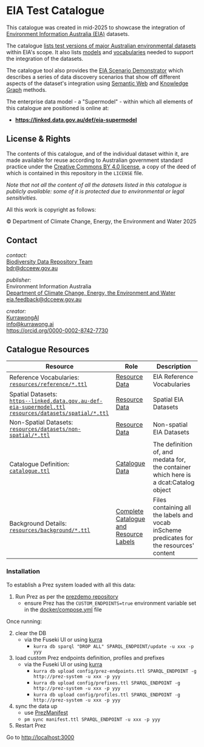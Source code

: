 # EIA Test Catalogue

This catalogue was created in mid-2025 to showcase the integration of [Environment Information Australia (EIA)](https://www.dcceew.gov.au/environment/environment-information-australia) datasets.

The catalogue [lists test versions of major Australian environmental datasets](https://eia.testing.bdr.gov.au/catalogs/catalogue:eiatest-datasets/collections) within EIA's scope. It also lists [models](https://eia.testing.bdr.gov.au/catalogs/catalogue:eiatest-models/collections) and [vocabularies](https://eia.testing.bdr.gov.au/catalogs/catalogue:eiatest-vocabs/collections) needed to support the integration of the datasets.

The catalogue tool also provides the [EIA Scenario Demonstrator](https://eia.testing.bdr.gov.au/eia-demo) which describes a series of data discovery scenarios that show off different aspects of the dataset's integration using [Semantic Web](https://en.wikipedia.org/wiki/Semantic_Web) and [Knowledge Graph](https://en.wikipedia.org/wiki/Knowledge_graph) methods.


The enterprise data model - a "Supermodel" - within which all elements of this catalogue are positioned is online at:

* **<https://linked.data.gov.au/def/eia-supermodel>**

## License & Rights

The contents of this catalogue, and of the individual dataset within it, are made available for reuse according to Australian government standard practice under the [Creative Commons BY 4.0 license](https://creativecommons.org/licenses/by/4.0/), a copy of the deed of which is contained in this repository in the `LICENSE` file.

_Note that not all the content of all the datasets listed in this catalogue is publicly available: some of it is protected due to environmental or legal sensitivities._

All this work is copyright as follows:

&copy; Department of Climate Change, Energy, the Environment and Water 2025

## Contact

*contact:*  
[Biodiversity Data Repository Team](https://www.dcceew.gov.au/environment/environment-information-australia/biodiversity-data-repository)  
<bdr@dcceew.gov.au>

*publisher:*  
Environment Information Australia  
[Department of Climate Change, Energy, the Environment and Water](https://www.dcceew.gov.au)  
<eia.feedback@dcceew.gov.au>

*creator:*  
[KurrawongAI](https://kurrawong.ai)  
<info@kurrawong.ai>  
<https://orcid.org/0000-0002-8742-7730>

## Catalogue Resources

| Resource                                                                                                                                                                                                  | Role                                                                                                                | Description                                                                              |
|-----------------------------------------------------------------------------------------------------------------------------------------------------------------------------------------------------------|---------------------------------------------------------------------------------------------------------------------|------------------------------------------------------------------------------------------|
| Reference Vocabularies:<br />[`resources/reference/*.ttl`](resources/reference/*.ttl)                                                                                                                     | [Resource Data](https://prez.dev/ManifestResourceRoles/ResourceData)                                                | EIA Reference Vocabularies                                                               |
| Spatial Datasets:<br />[`https--linked.data.gov.au-def-eia-supermodel.ttl`](https--linked.data.gov.au-def-eia-supermodel.ttl)<br />[`resources/datasets/spatial/*.ttl`](resources/datasets/spatial/*.ttl) | [Resource Data](https://prez.dev/ManifestResourceRoles/ResourceData)                                                | Spatial EIA Datasets                                                                     |
| Non-Spatial Datasets:<br />[`resources/datasets/non-spatial/*.ttl`](resources/datasets/non-spatial/*.ttl)                                                                                                 | [Resource Data](https://prez.dev/ManifestResourceRoles/ResourceData)                                                | Non-spatial EIA Datasets                                                                 |
| Catalogue Definition:<br />[`catalogue.ttl`](resources/catalogues/catalogue.ttl)                                                                                                                          | [Catalogue Data](https://prez.dev/ManifestResourceRoles/CatalogueData)                                              | The definition of, and medata for, the container which here is a dcat:Catalog object     |
| Background Details:<br />[`resources/background/*.ttl`](resources/background/*.ttl)                                                                                                                       | [Complete Catalogue and Resource Labels](https://prez.dev/ManifestResourceRoles/CompleteCatalogueAndResourceLabels) | Files containing all the labels and vocab inScheme predicates for the resources' content |

### Installation

To establish a Prez system loaded with all this data:

1. Run Prez as per the [prezdemo repository](https://github.com/Kurrawong/prezdemo)
   * ensure Prez has the `CUSTOM_ENDPOINTS=true` environment variable set in the [docker/compose.yml](https://github.com/Kurrawong/prezdemo/blob/main/docker/compose.yml#L20-L22) file

Once running:

2. clear the DB
   * via the Fuseki UI or using [kurra](https://pypi.org/project/kurra/)
       * `kurra db sparql "DROP ALL" SPARQL_ENDPOINT/update -u xxx -p yyy`
3. load custom Prez endpoints definition, profiles and prefixes
   * via the Fuseki UI or using [kurra](https://pypi.org/project/kurra/)
       * `kurra db upload config/prez-endpoints.ttl SPARQL_ENDPOINT -g http://prez-system -u xxx -p yyy `
       * `kurra db upload config/prefixes.ttl SPARQL_ENDPOINT -g http://prez-system -u xxx -p yyy `
       * `kurra db upload config/profiles.ttl SPARQL_ENDPOINT -g http://prez-system -u xxx -p yyy `
4. sync the data up
   * use [PrezManifest](https://github.com/Kurrawong/prezmanifest)
    * `pm sync manifest.ttl SPARQL_ENDPOINT -u xxx -p yyy`
5. Restart Prez

Go to <http://localhost:3000>
